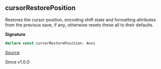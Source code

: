 ## cursorRestorePosition

Restores the cursor position, encoding shift state and formatting attributes
from the previous save, if any, otherwise resets these all to their defaults.

**Signature**

```ts
declare const cursorRestorePosition: Ansi
```

[Source](https://github.com/Effect-TS/effect/tree/main/packages/printer-ansi/src/Ansi.ts#L393)

Since v1.0.0